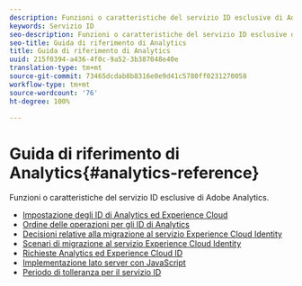 ```yaml
---
description: Funzioni o caratteristiche del servizio ID esclusive di Adobe Analytics.
keywords: Servizio ID
seo-description: Funzioni o caratteristiche del servizio ID esclusive di Adobe Analytics.
seo-title: Guida di riferimento di Analytics
title: Guida di riferimento di Analytics
uuid: 215f0394-a436-4f0c-9a52-3b387048e40e
translation-type: tm+mt
source-git-commit: 73465dcdab8b8316e0e9d41c5780ff0231270058
workflow-type: tm+mt
source-wordcount: '76'
ht-degree: 100%

---
```



# Guida di riferimento di Analytics{#analytics-reference}

Funzioni o caratteristiche del servizio ID esclusive di Adobe Analytics.

+ [Impostazione degli ID di Analytics ed Experience Cloud](analytics-ids.md)
+ [Ordine delle operazioni per gli ID di Analytics](analytics-order-of-operations.md)
+ [Decisioni relative alla migrazione al servizio Experience Cloud Identity](migration-decisions.md)
+ [Scenari di migrazione al servizio Experience Cloud Identity](migration-scenarios.md)
+ [Richieste Analytics ed Experience Cloud ID](legacy-analytics.md)
+ [Implementazione lato server con JavaScript](server-side.md)
+ [Periodo di tolleranza per il servizio ID](grace-period.md)
<!--+ [Data Collection CNAMEs and Cross-Domain Tracking](cname.md)-->

